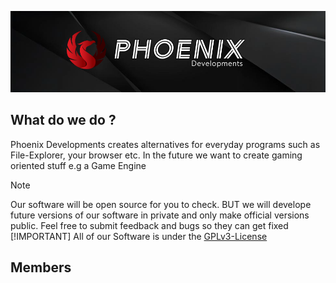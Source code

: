 <img src="phoenix_banner.png"></img>

## What do we do ?
Phoenix Developments creates alternatives for everyday programs such as File-Explorer, your browser etc. In the future we want to create gaming oriented stuff e.g a Game Engine
>[!NOTE]
>Our software will be open source for you to check. BUT we will develope future versions of our software in private and only make official versions public. Feel free to submit feedback and bugs so they can get fixed
>[!IMPORTANT]
>All of our Software is under the [GPLv3-License](https://choosealicense.com/licenses/gpl-3.0/)

## Members
